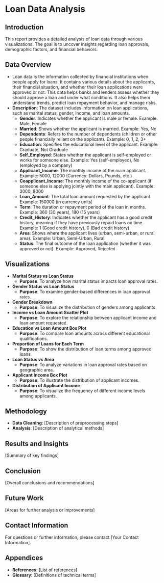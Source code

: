 # Loan Data Analysis

## Introduction
This report provides a detailed analysis of loan data through various visualizations. The goal is to uncover insights regarding loan approvals, demographic factors, and financial behaviors.

## Data Overview
- Loan data is the information collected by financial institutions when people apply for loans. It contains various details about the applicants, their financial situation, and whether their loan applications were approved or not. This data helps banks and lenders assess whether they should approve a loan and under what conditions. It also helps them understand trends, predict loan repayment behavior, and manage risks.
- **Description**: The dataset includes information on loan applications, such as marital status, gender, income, and loan amounts.
  - **Gender**: Indicates whether the applicant is male or female.
Example: Male, Female
  - **Married**: Shows whether the applicant is married.
Example: Yes, No
  - **Dependents**: Refers to the number of dependents (children or other people financially reliant on the applicant).
Example: 0, 1, 2, 3+
  - **Education**: Specifies the educational level of the applicant.
Example: Graduate, Not Graduate
  - **Self_Employed**: States whether the applicant is self-employed or works for someone else.
Example: Yes (self-employed), No (employed by a company)
  - **Applicant_Income**: The monthly income of the main applicant.
Example: 5000, 12000 (Currency: Dollars, Pounds, etc.)
  - **Coapplicant_Income**: The monthly income of the co-applicant (if someone else is applying jointly with the main applicant).
Example: 3000, 8000
  - **Loan_Amount**: The total loan amount requested by the applicant.
Example: 150000 (in currency units)
  - **Term**: The duration or repayment period of the loan in months.
Example: 360 (30 years), 180 (15 years)
  - **Credit_History**: Indicates whether the applicant has a good credit history, meaning if they have previously repaid loans on time.
Example: 1 (Good credit history), 0 (Bad credit history)
  - **Area**: Shows where the applicant lives (urban, semi-urban, or rural area).
Example: Urban, Semi-Urban, Rural
  - **Status**: The final outcome of the loan application (whether it was approved or not).
Example: Approved, Rejected


## Visualizations
- **Marital Status vs Loan Status**
  - **Purpose**: To analyze how marital status impacts loan approval rates.
- **Gender Status vs Loan Status**
  - **Purpose**: To examine gender-based differences in loan approval rates.
- **Gender Breakdown**
  - **Purpose**: To visualize the distribution of genders among applicants.
- **Income vs Loan Amount Scatter Plot**
  - **Purpose**: To explore the relationship between applicant income and loan amount requested.
- **Education vs Loan Amount Box Plot**
  - **Purpose**: To compare loan amounts across different educational qualifications.
- **Proportion of Loans for Each Term**
  - **Purpose**: To show the distribution of loan terms among approved loans.
- **Loan Status vs Area**
  - **Purpose**: To analyze variations in loan approval rates based on geographic area.
- **Applicant Income Box Plot**
  - **Purpose**: To illustrate the distribution of applicant incomes.
- **Distribution of Applicant Income**
  - **Purpose**: To visualize the frequency of different income levels among applicants.

## Methodology
- **Data Cleaning**: [Description of preprocessing steps]
- **Analysis**: [Description of analytical methods]

## Results and Insights
[Summary of key findings]

## Conclusion
[Overall conclusions and recommendations]

## Future Work
[Areas for further analysis or improvements]

## Contact Information
For questions or further information, please contact [Your Contact Information].

## Appendices
- **References**: [List of references]
- **Glossary**: [Definitions of technical terms]
